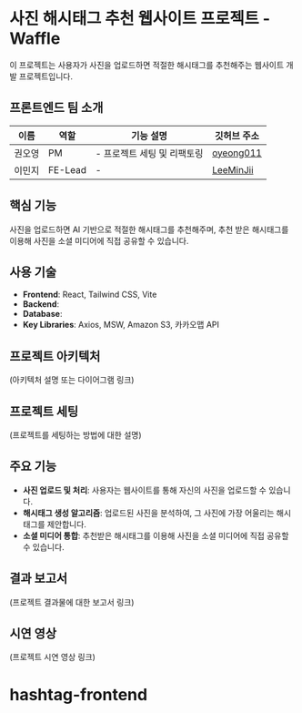 # 사진 해시태그 추천 웹사이트 프로젝트 - Waffle

이 프로젝트는 사용자가 사진을 업로드하면 적절한 해시태그를 추천해주는 웹사이트 개발 프로젝트입니다.

## 프론트엔드 팀 소개

| 이름   | 역할    | 기능 설명                   | 깃허브 주소                               |
| ------ | ------- | --------------------------- | ----------------------------------------- |
| 권오영 | PM      | - 프로젝트 세팅 및 리팩토링 | [oyeong011](https://github.com/oyeong011) |
| 이민지 | FE-Lead | -                           | [LeeMinJii](https://github.com/LeeMinJii) |

## 핵심 기능

사진을 업로드하면 AI 기반으로 적절한 해시태그를 추천해주며, 추천 받은 해시태그를 이용해 사진을 소셜 미디어에 직접 공유할 수 있습니다.

## 사용 기술

- **Frontend**: React, Tailwind CSS, Vite
- **Backend**:
- **Database**:
- **Key Libraries**: Axios, MSW, Amazon S3, 카카오맵 API

## 프로젝트 아키텍처

(아키텍처 설명 또는 다이어그램 링크)

## 프로젝트 세팅

(프로젝트를 세팅하는 방법에 대한 설명)

## 주요 기능

- **사진 업로드 및 처리**: 사용자는 웹사이트를 통해 자신의 사진을 업로드할 수 있습니다.
- **해시태그 생성 알고리즘**: 업로드된 사진을 분석하여, 그 사진에 가장 어울리는 해시태그를 제안합니다.
- **소셜 미디어 통합**: 추천받은 해시태그를 이용해 사진을 소셜 미디어에 직접 공유할 수 있습니다.

## 결과 보고서

(프로젝트 결과물에 대한 보고서 링크)

## 시연 영상

(프로젝트 시연 영상 링크)

# hashtag-frontend
